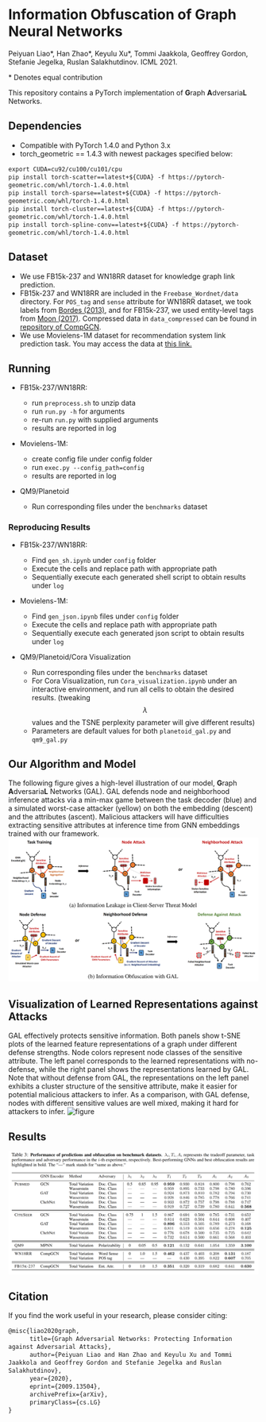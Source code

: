 # Information Obfuscation of Graph Neural Networks

Peiyuan Liao*, Han Zhao*, Keyulu Xu*, Tommi Jaakkola, Geoffrey Gordon, Stefanie Jegelka,
Ruslan Salakhutdinov. ICML 2021.

\* Denotes equal contribution

This repository contains a PyTorch implementation of **G**raph **A**dversaria**L** Networks.

## Dependencies

 - Compatible with PyTorch 1.4.0 and Python 3.x
 - torch_geometric == 1.4.3 with newest packages specified below:

```
export CUDA=cu92/cu100/cu101/cpu
pip install torch-scatter==latest+${CUDA} -f https://pytorch-geometric.com/whl/torch-1.4.0.html
pip install torch-sparse==latest+${CUDA} -f https://pytorch-geometric.com/whl/torch-1.4.0.html
pip install torch-cluster==latest+${CUDA} -f https://pytorch-geometric.com/whl/torch-1.4.0.html
pip install torch-spline-conv==latest+${CUDA} -f https://pytorch-geometric.com/whl/torch-1.4.0.html
```

## Dataset

- We use FB15k-237 and WN18RR dataset for knowledge graph link prediction. 
- FB15k-237 and WN18RR are included in the `Freebase_Wordnet/data` directory. For `POS_tag` and `sense` attribute for WN18RR dataset, we took labels from [Bordes (2013)](https://www.hds.utc.fr/everest/doku.php?id=en:smemlj12), and for FB15k-237, we used entity-level tags from [Moon (2017)](https://github.com/cmoon2/knowledge_graph). Compressed data in `data_compressed` can be found in [repository of CompGCN](https://github.com/malllabiisc/CompGCN).
- We use Movielens-1M dataset for recommendation system link prediction task. You may access the data at [this link.](https://grouplens.org/datasets/movielens/1m/)

## Running

 - FB15k-237/WN18RR:
    - run `preprocess.sh` to unzip data
    - run `run.py -h` for arguments
    - re-run `run.py` with supplied arguments
    - results are reported in log
    
 - Movielens-1M:
    - create config file under config folder
    - run `exec.py --config_path=config`
    - results are reported in log

 - QM9/Planetoid
    - Run corresponding files under the `benchmarks` dataset

### Reproducing Results

 - FB15k-237/WN18RR:
    - Find `gen_sh.ipynb` under `config` folder
    - Execute the cells and replace path with appropriate path
    - Sequentially execute each generated shell script to obtain results under `log`

 - Movielens-1M:
    - Find `gen_json.ipynb` files under `config` folder
    - Execute the cells and replace path with appropriate path
    - Sequentially execute each generated json script to obtain results under `log`

 - QM9/Planetoid/Cora Visualization
    - Run corresponding files under the `benchmarks` dataset
    - For Cora Visualization, run `Cora_visualization.ipynb` under an interactive environment, and run all cells to obtain the desired results. (tweaking $$\lambda$$ values and the TSNE perplexity parameter will give different results)
    - Parameters are default values for both `planetoid_gal.py` and `qm9_gal.py`


## Our Algorithm and Model
The following figure gives a high-level illustration of our model, **G**raph **A**dversaria**L** Networks (GAL). GAL defends node and neighborhood inference attacks via a min-max game between the task decoder (blue) and a simulated worst-case attacker (yellow) on both the embedding (descent) and the attributes (ascent). Malicious attackers will have difficulties extracting sensitive attributes at inference time from GNN embeddings trained with our framework.
![figure](model.png)

## Visualization of Learned Representations against Attacks
GAL effectively protects sensitive information. Both panels show t-SNE plots of the learned feature representations of a graph under different defense strengths. Node colors represent node classes of the sensitive attribute. The left panel corresponds to the learned representations with no-defense, while the right panel shows the representations learned by GAL. Note that without defense from GAL, the representations on the left panel exhibits a cluster structure of the sensitive attribute, make it easier for potential malicious attackers to infer. As a comparison, with GAL defense, nodes with different sensitive values are well mixed, making it hard for attackers to infer. 
![figure](cora.png)

## Results

![figure](figure.png)

## Citation

If you find the work useful in your research, please consider citing:

```
@misc{liao2020graph,
      title={Graph Adversarial Networks: Protecting Information against Adversarial Attacks}, 
      author={Peiyuan Liao and Han Zhao and Keyulu Xu and Tommi Jaakkola and Geoffrey Gordon and Stefanie Jegelka and Ruslan Salakhutdinov},
      year={2020},
      eprint={2009.13504},
      archivePrefix={arXiv},
      primaryClass={cs.LG}
}
```
